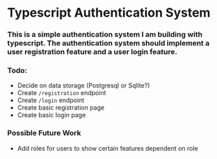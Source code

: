 # Typescript Authentication System

### This is a simple authentication system I am building with typescript. The authentication system should implement a user registration feature and a user login feature.


### Todo:
- Decide on data storage (Postgresql or Sqlite?)
- Create `/registration` endpoint
- Create `/login` endpoint
- Create basic registration page
- Create basic login page

### Possible Future Work
- Add roles for users to show certain features dependent on role